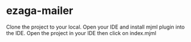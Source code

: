 ﻿# ezaga-mailer
Clone the project to your local. 
Open your IDE and install mjml plugin into the IDE.
Open the project in your IDE then click on index.mjml
